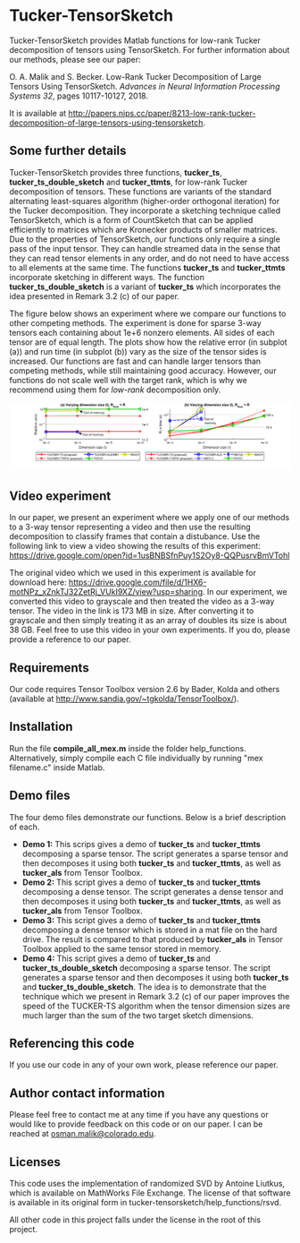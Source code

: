 # Tucker-TensorSketch
Tucker-TensorSketch provides Matlab functions for low-rank Tucker decomposition of tensors using TensorSketch. For further information about our methods, please see our paper:

O. A. Malik and S. Becker. Low-Rank Tucker Decomposition of Large Tensors Using TensorSketch. *Advances in Neural Information Processing Systems 32*, pages 10117-10127, 2018.

It is available at http://papers.nips.cc/paper/8213-low-rank-tucker-decomposition-of-large-tensors-using-tensorsketch.

## Some further details
Tucker-TensorSketch provides three functions, **tucker_ts**, **tucker_ts_double_sketch** and **tucker_ttmts**, for low-rank Tucker decomposition of tensors. These functions are variants of the standard alternating least-squares algorithm (higher-order orthogonal iteration) for the Tucker decomposition. They incorporate a sketching technique called TensorSketch, which is a form of CountSketch that can be applied efficiently to matrices which are Kronecker products of smaller matrices. Due to the properties of TensorSketch, our functions only require a single pass of the input tensor. They can handle streamed data in the sense that they can read tensor elements in any order, and do not need to have access to all elements at the same time. The functions **tucker_ts** and **tucker_ttmts** incorporate sketching in different ways. The function **tucker_ts_double_sketch** is a variant of **tucker_ts** which incorporates the idea presented in Remark 3.2 (c) of our paper.

The figure below shows an experiment where we compare our functions to other competing methods. The experiment is done for sparse 3-way tensors each containing about 1e+6 nonzero elements. All sides of each tensor are of equal length. The plots show how the relative error (in subplot (a)) and run time (in subplot (b)) vary as the size of the tensor sides is increased. Our functions are fast and can handle larger tensors than competing methods, while still maintaining good accuracy. However, our functions do not scale well with the target rank, which is why we recommend using them for *low-rank* decomposition only.

![Experiment results](Experiment2Fig1.png)

## Video experiment
In our paper, we present an experiment where we apply one of our methods to a 3-way tensor representing a video and then use the resulting decomposition to classify frames that contain a distubance. Use the following link to view a video showing the results of this experiment: https://drive.google.com/open?id=1usBNBSfnPuy1S2Oy8-QQPusrvBmVTohl

The original video which we used in this experiment is available for download here: https://drive.google.com/file/d/1HX6-motNPz_xZnkTJ32ZetRj_VUkI9XZ/view?usp=sharing. In our experiment, we converted this video to grayscale and then treated the video as a 3-way tensor. The video in the link is 173 MB in size. After converting it to grayscale and then simply treating it as an array of doubles its size is about 38 GB. Feel free to use this video in your own experiments. If you do, please provide a reference to our paper.

## Requirements
Our code requires Tensor Toolbox version 2.6 by Bader, Kolda and others (available at http://www.sandia.gov/~tgkolda/TensorToolbox/).

## Installation
Run the file **compile_all_mex.m** inside the folder help_functions. Alternatively, simply compile each C file individually by running "mex filename.c" inside Matlab.

## Demo files
The four demo files demonstrate our functions. Below is a brief description of each.
* **Demo 1:** This scrips gives a demo of **tucker_ts** and **tucker_ttmts** decomposing a sparse tensor. The script generates a sparse tensor and then decomposes it using both **tucker_ts** and **tucker_ttmts**, as well as **tucker_als** from Tensor Toolbox.
* **Demo 2:** This script gives a demo of **tucker_ts** and **tucker_ttmts** decomposing a dense tensor. The script generates a dense tensor and then decomposes it using both **tucker_ts** and **tucker_ttmts**, as well as **tucker_als** from Tensor Toolbox.
* **Demo 3:** This script gives a demo of **tucker_ts** and **tucker_ttmts** decomposing a dense tensor which is stored in a mat file on the hard drive. The result is compared to that produced by **tucker_als** in Tensor Toolbox applied to the same tensor stored in memory.
* **Demo 4:** This script gives a demo of **tucker_ts** and **tucker_ts_double_sketch** decomposing a sparse tensor. The script generates a sparse tensor and then decomposes it using both **tucker_ts** and **tucker_ts_double_sketch**. The idea is to demonstrate that the technique which we present in Remark 3.2 (c) of our paper improves the speed of the TUCKER-TS algorithm when the tensor dimension sizes are much larger than the sum of the two target sketch dimensions.

## Referencing this code
If you use our code in any of your own work, please reference our paper.

## Author contact information
Please feel free to contact me at any time if you have any questions or would like to provide feedback on this code or on our paper. I can be reached at osman.malik@colorado.edu.

## Licenses
This code uses the implementation of randomized SVD by Antoine Liutkus, which is available on MathWorks File Exchange. The license of that software is available in its original form in tucker-tensorsketch/help_functions/rsvd.

All other code in this project falls under the license in the root of this project.
